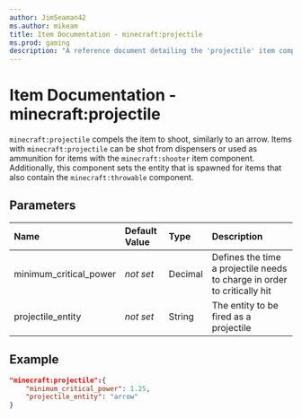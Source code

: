 ```yaml
---
author: JimSeaman42
ms.author: mikeam
title: Item Documentation - minecraft:projectile
ms.prod: gaming
description: "A reference document detailing the 'projectile' item component"
---
```


# Item Documentation - minecraft:projectile

`minecraft:projectile` compels the item to shoot, similarly to an arrow. Items with `minecraft:projectile` can be shot from dispensers or used as ammunition for items with the `minecraft:shooter` item component. Additionally, this component sets the entity that is spawned for items that also contain the `minecraft:throwable` component.

## Parameters

|Name |Default Value  |Type  |Description  |
|:----------|:----------|:----------|:----------|
|minimum_critical_power|*not set*|Decimal|Defines the time a projectile needs to charge in order to critically hit|
|projectile_entity|*not set* |String| The entity to be fired as a projectile|

## Example

```json
"minecraft:projectile":{
    "minimum_critical_power": 1.25,
    "projectile_entity": "arrow"
}
```
